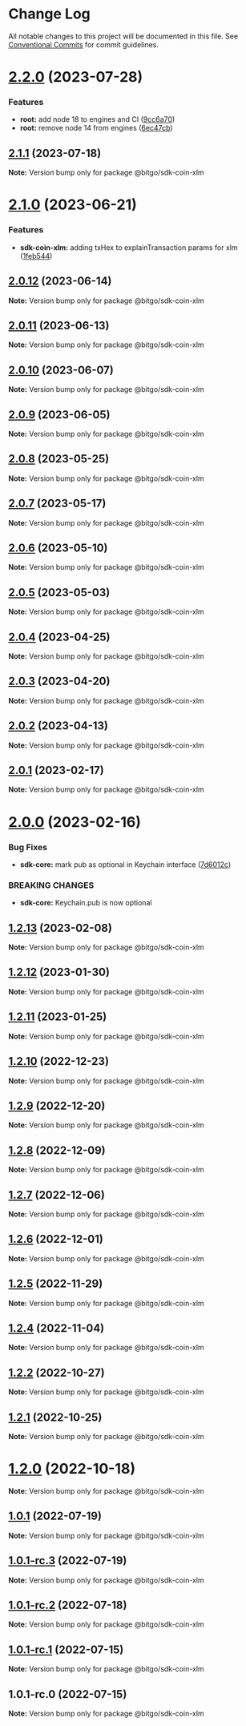 # Change Log

All notable changes to this project will be documented in this file.
See [Conventional Commits](https://conventionalcommits.org) for commit guidelines.

# [2.2.0](https://github.com/BitGo/BitGoJS/compare/@bitgo/sdk-coin-xlm@2.1.1...@bitgo/sdk-coin-xlm@2.2.0) (2023-07-28)

### Features

- **root:** add node 18 to engines and CI ([9cc6a70](https://github.com/BitGo/BitGoJS/commit/9cc6a70ba807161b7c6a0ebe3d7c47f25c7c8eca))
- **root:** remove node 14 from engines ([6ec47cb](https://github.com/BitGo/BitGoJS/commit/6ec47cbd7996cc78bbf2cf7f16595c24fe43cd41))

## [2.1.1](https://github.com/BitGo/BitGoJS/compare/@bitgo/sdk-coin-xlm@2.1.0...@bitgo/sdk-coin-xlm@2.1.1) (2023-07-18)

**Note:** Version bump only for package @bitgo/sdk-coin-xlm

# [2.1.0](https://github.com/BitGo/BitGoJS/compare/@bitgo/sdk-coin-xlm@2.0.12...@bitgo/sdk-coin-xlm@2.1.0) (2023-06-21)

### Features

- **sdk-coin-xlm:** adding txHex to explainTransaction params for xlm ([1feb544](https://github.com/BitGo/BitGoJS/commit/1feb544eb38d1ff5842a5b8aad7780be00d71d0b))

## [2.0.12](https://github.com/BitGo/BitGoJS/compare/@bitgo/sdk-coin-xlm@2.0.11...@bitgo/sdk-coin-xlm@2.0.12) (2023-06-14)

**Note:** Version bump only for package @bitgo/sdk-coin-xlm

## [2.0.11](https://github.com/BitGo/BitGoJS/compare/@bitgo/sdk-coin-xlm@2.0.10...@bitgo/sdk-coin-xlm@2.0.11) (2023-06-13)

**Note:** Version bump only for package @bitgo/sdk-coin-xlm

## [2.0.10](https://github.com/BitGo/BitGoJS/compare/@bitgo/sdk-coin-xlm@2.0.9...@bitgo/sdk-coin-xlm@2.0.10) (2023-06-07)

**Note:** Version bump only for package @bitgo/sdk-coin-xlm

## [2.0.9](https://github.com/BitGo/BitGoJS/compare/@bitgo/sdk-coin-xlm@2.0.8...@bitgo/sdk-coin-xlm@2.0.9) (2023-06-05)

**Note:** Version bump only for package @bitgo/sdk-coin-xlm

## [2.0.8](https://github.com/BitGo/BitGoJS/compare/@bitgo/sdk-coin-xlm@2.0.7...@bitgo/sdk-coin-xlm@2.0.8) (2023-05-25)

**Note:** Version bump only for package @bitgo/sdk-coin-xlm

## [2.0.7](https://github.com/BitGo/BitGoJS/compare/@bitgo/sdk-coin-xlm@2.0.6...@bitgo/sdk-coin-xlm@2.0.7) (2023-05-17)

**Note:** Version bump only for package @bitgo/sdk-coin-xlm

## [2.0.6](https://github.com/BitGo/BitGoJS/compare/@bitgo/sdk-coin-xlm@2.0.5...@bitgo/sdk-coin-xlm@2.0.6) (2023-05-10)

**Note:** Version bump only for package @bitgo/sdk-coin-xlm

## [2.0.5](https://github.com/BitGo/BitGoJS/compare/@bitgo/sdk-coin-xlm@2.0.4...@bitgo/sdk-coin-xlm@2.0.5) (2023-05-03)

**Note:** Version bump only for package @bitgo/sdk-coin-xlm

## [2.0.4](https://github.com/BitGo/BitGoJS/compare/@bitgo/sdk-coin-xlm@2.0.3...@bitgo/sdk-coin-xlm@2.0.4) (2023-04-25)

**Note:** Version bump only for package @bitgo/sdk-coin-xlm

## [2.0.3](https://github.com/BitGo/BitGoJS/compare/@bitgo/sdk-coin-xlm@2.0.2...@bitgo/sdk-coin-xlm@2.0.3) (2023-04-20)

**Note:** Version bump only for package @bitgo/sdk-coin-xlm

## [2.0.2](https://github.com/BitGo/BitGoJS/compare/@bitgo/sdk-coin-xlm@2.0.1...@bitgo/sdk-coin-xlm@2.0.2) (2023-04-13)

**Note:** Version bump only for package @bitgo/sdk-coin-xlm

## [2.0.1](https://github.com/BitGo/BitGoJS/compare/@bitgo/sdk-coin-xlm@2.0.0...@bitgo/sdk-coin-xlm@2.0.1) (2023-02-17)

**Note:** Version bump only for package @bitgo/sdk-coin-xlm

# [2.0.0](https://github.com/BitGo/BitGoJS/compare/@bitgo/sdk-coin-xlm@1.2.11...@bitgo/sdk-coin-xlm@2.0.0) (2023-02-16)

### Bug Fixes

- **sdk-core:** mark pub as optional in Keychain interface ([7d6012c](https://github.com/BitGo/BitGoJS/commit/7d6012cf1058e43d96e129dc2b1607b5316dca1c))

### BREAKING CHANGES

- **sdk-core:** Keychain.pub is now optional

## [1.2.13](https://github.com/BitGo/BitGoJS/compare/@bitgo/sdk-coin-xlm@1.2.11...@bitgo/sdk-coin-xlm@1.2.13) (2023-02-08)

**Note:** Version bump only for package @bitgo/sdk-coin-xlm

## [1.2.12](https://github.com/BitGo/BitGoJS/compare/@bitgo/sdk-coin-xlm@1.2.11...@bitgo/sdk-coin-xlm@1.2.12) (2023-01-30)

**Note:** Version bump only for package @bitgo/sdk-coin-xlm

## [1.2.11](https://github.com/BitGo/BitGoJS/compare/@bitgo/sdk-coin-xlm@1.2.10...@bitgo/sdk-coin-xlm@1.2.11) (2023-01-25)

**Note:** Version bump only for package @bitgo/sdk-coin-xlm

## [1.2.10](https://github.com/BitGo/BitGoJS/compare/@bitgo/sdk-coin-xlm@1.2.9...@bitgo/sdk-coin-xlm@1.2.10) (2022-12-23)

**Note:** Version bump only for package @bitgo/sdk-coin-xlm

## [1.2.9](https://github.com/BitGo/BitGoJS/compare/@bitgo/sdk-coin-xlm@1.2.8...@bitgo/sdk-coin-xlm@1.2.9) (2022-12-20)

**Note:** Version bump only for package @bitgo/sdk-coin-xlm

## [1.2.8](https://github.com/BitGo/BitGoJS/compare/@bitgo/sdk-coin-xlm@1.2.7...@bitgo/sdk-coin-xlm@1.2.8) (2022-12-09)

**Note:** Version bump only for package @bitgo/sdk-coin-xlm

## [1.2.7](https://github.com/BitGo/BitGoJS/compare/@bitgo/sdk-coin-xlm@1.2.6...@bitgo/sdk-coin-xlm@1.2.7) (2022-12-06)

**Note:** Version bump only for package @bitgo/sdk-coin-xlm

## [1.2.6](https://github.com/BitGo/BitGoJS/compare/@bitgo/sdk-coin-xlm@1.2.5...@bitgo/sdk-coin-xlm@1.2.6) (2022-12-01)

**Note:** Version bump only for package @bitgo/sdk-coin-xlm

## [1.2.5](https://github.com/BitGo/BitGoJS/compare/@bitgo/sdk-coin-xlm@1.2.0...@bitgo/sdk-coin-xlm@1.2.5) (2022-11-29)

**Note:** Version bump only for package @bitgo/sdk-coin-xlm

## [1.2.4](https://github.com/BitGo/BitGoJS/compare/@bitgo/sdk-coin-xlm@1.2.0...@bitgo/sdk-coin-xlm@1.2.4) (2022-11-04)

**Note:** Version bump only for package @bitgo/sdk-coin-xlm

## [1.2.2](https://github.com/BitGo/BitGoJS/compare/@bitgo/sdk-coin-xlm@1.2.0...@bitgo/sdk-coin-xlm@1.2.2) (2022-10-27)

**Note:** Version bump only for package @bitgo/sdk-coin-xlm

## [1.2.1](https://github.com/BitGo/BitGoJS/compare/@bitgo/sdk-coin-xlm@1.2.0...@bitgo/sdk-coin-xlm@1.2.1) (2022-10-25)

**Note:** Version bump only for package @bitgo/sdk-coin-xlm

# [1.2.0](https://github.com/BitGo/BitGoJS/compare/@bitgo/sdk-coin-xlm@1.0.1-rc.3...@bitgo/sdk-coin-xlm@1.2.0) (2022-10-18)

**Note:** Version bump only for package @bitgo/sdk-coin-xlm

## [1.0.1](https://github.com/BitGo/BitGoJS/compare/@bitgo/sdk-coin-xlm@1.0.1-rc.3...@bitgo/sdk-coin-xlm@1.0.1) (2022-07-19)

**Note:** Version bump only for package @bitgo/sdk-coin-xlm

## [1.0.1-rc.3](https://github.com/BitGo/BitGoJS/compare/@bitgo/sdk-coin-xlm@1.0.1-rc.1...@bitgo/sdk-coin-xlm@1.0.1-rc.3) (2022-07-19)

**Note:** Version bump only for package @bitgo/sdk-coin-xlm

## [1.0.1-rc.2](https://github.com/BitGo/BitGoJS/compare/@bitgo/sdk-coin-xlm@1.0.1-rc.1...@bitgo/sdk-coin-xlm@1.0.1-rc.2) (2022-07-18)

**Note:** Version bump only for package @bitgo/sdk-coin-xlm

## [1.0.1-rc.1](https://github.com/BitGo/BitGoJS/compare/@bitgo/sdk-coin-xlm@1.0.1-rc.0...@bitgo/sdk-coin-xlm@1.0.1-rc.1) (2022-07-15)

**Note:** Version bump only for package @bitgo/sdk-coin-xlm

## 1.0.1-rc.0 (2022-07-15)

**Note:** Version bump only for package @bitgo/sdk-coin-xlm
